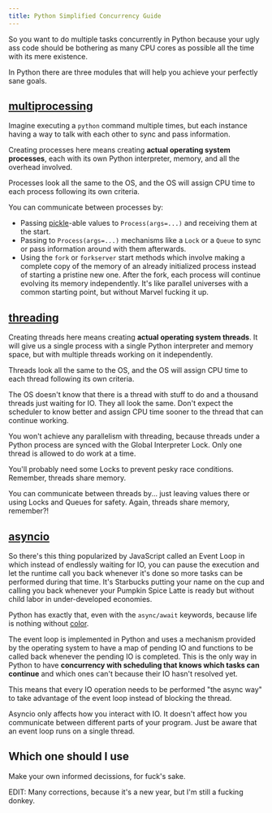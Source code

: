 ```yaml
---
title: Python Simplified Concurrency Guide
---
```


So you want to do multiple tasks concurrently in Python because your ugly ass code should be bothering as many CPU cores as possible all the time with its mere existence.

In Python there are three modules that will help you achieve your perfectly sane goals.

## [multiprocessing](https://docs.python.org/3/library/multiprocessing.html)

Imagine executing a `python` command multiple times, but each instance having a way to talk with each other to sync and pass information.

Creating processes here means creating **actual operating system processes**, each with its own Python interpreter, memory, and all the overhead involved.

Processes look all the same to the OS, and the OS will assign CPU time to each process following its own criteria.

You can communicate between processes by:

- Passing [pickle](https://docs.python.org/3/library/pickle.html)-able values to `Process(args=...)` and receiving them at the start.
- Passing to `Process(args=...)` mechanisms like a `Lock` or a `Queue` to sync or pass information around with them afterwards.
- Using the `fork` or `forkserver` start methods which involve making a complete copy of the memory of an already initialized process instead of starting a pristine new one. After the fork, each process will continue evolving its memory independently. It's like parallel universes with a common starting point, but without Marvel fucking it up.

## [threading](https://docs.python.org/3/library/threading.html)

Creating threads here means creating **actual operating system threads**. It will give us a single process with a single Python interpreter and memory space, but with multiple threads working on it independently.

Threads look all the same to the OS, and the OS will assign CPU time to each thread following its own criteria.

The OS doesn't know that there is a thread with stuff to do and a thousand threads just waiting for IO. They all look the same. Don't expect the scheduler to know better and assign CPU time sooner to the thread that can continue working.

You won't achieve any parallelism with threading, because threads under a Python process are synced with the Global Interpreter Lock. Only one thread is allowed to do work at a time.

You'll probably need some Locks to prevent pesky race conditions. Remember, threads share memory.

You can communicate between threads by... just leaving values there or using Locks and Queues for safety. Again, threads share memory, remember?!

## [asyncio](https://docs.python.org/3/library/asyncio.html)

So there's this thing popularized by JavaScript called an Event Loop in which instead of endlessly waiting for IO, you can pause the execution and let the runtime call you back whenever it's done so more tasks can be performed during that time. It's Starbucks putting your name on the cup and calling you back whenever your Pumpkin Spice Latte is ready but without child labor in under-developed economies.

Python has exactly that, even with the `async/await` keywords, because life is nothing without [color](https://journal.stuffwithstuff.com/2015/02/01/what-color-is-your-function/).

The event loop is implemented in Python and uses a mechanism provided by the operating system to have a map of pending IO and functions to be called back whenever the pending IO is completed. This is the only way in Python to have **concurrency with scheduling that knows which tasks can continue** and which ones can't because their IO hasn't resolved yet.

This means that every IO operation needs to be performed "the async way" to take advantage of the event loop instead of blocking the thread.

Asyncio only affects how you interact with IO. It doesn't affect how you communicate between different parts of your program. Just be aware that an event loop runs on a single thread.

## Which one should I use

Make your own informed decissions, for fuck's sake.

EDIT: Many corrections, because it's a new year, but I'm still a fucking donkey.
